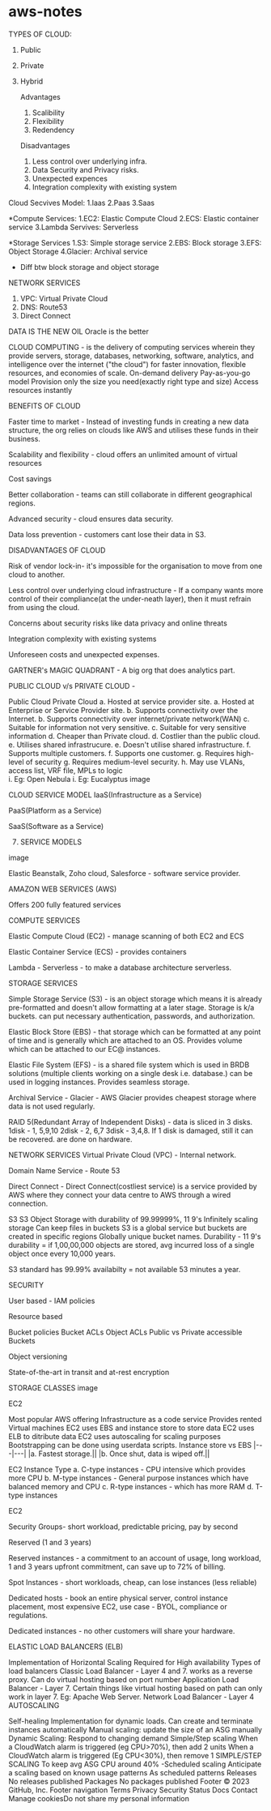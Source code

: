 # aws-notes

TYPES OF CLOUD:
1. Public
2. Private
3. Hybrid

   Advantages
   1. Scalibility
   2. Flexibility
   3. Redendency

   Disadvantages
   1. Less control over underlying infra.
   2. Data Security and Privacy risks.
   3. Unexpected expences
   4. Integration complexity with existing       system

Cloud Secvives Model:
1.Iaas
2.Paas
3.Saas

*Compute Services:
1.EC2: Elastic Compute Cloud
2.ECS: Elastic container service
3.Lambda Servives: Serverless

*Storage Services
1.S3: Simple storage service
2.EBS: Block storage
3.EFS: Object Storage
4.Glacier: Archival service

* Diff btw block storage and object storage
  
NETWORK SERVICES
1. VPC: Virtual Private Cloud
2. DNS: Route53
3. Direct Connect

   
DATA IS THE NEW OIL Oracle is the better

CLOUD COMPUTING - is the delivery of computing services wherein they provide servers, storage, databases, networking, software, analytics, and intelligence over the internet ("the cloud") for faster innovation, flexible resources, and economies of scale.
On-demand delivery
Pay-as-you-go model
Provision only the size you need(exactly right type and size)
Access resources instantly



BENEFITS OF CLOUD

Faster time to market - Instead of investing funds in creating a new data structure, the org relies on clouds like AWS and utilises these funds in their business.

Scalability and flexibility - cloud offers an unlimited amount of virtual resources

Cost savings

Better collaboration - teams can still collaborate in different geographical regions.

Advanced security - cloud ensures data security.

Data loss prevention - customers cant lose their data in S3.


DISADVANTAGES OF CLOUD

Risk of vendor lock-in- it's impossible for the organisation to move from one cloud to another.

Less control over underlying cloud infrastructure - If a company wants more control of their compliance(at the under-neath layer), then it must refrain from using the cloud.

Concerns about security risks like data privacy and online threats

Integration complexity with existing systems

Unforeseen costs and unexpected expenses.


GARTNER's MAGIC QUADRANT - A big org that does analytics part.


PUBLIC CLOUD v/s PRIVATE CLOUD -

Public Cloud	Private Cloud
a. Hosted at service provider site.	a. Hosted at Enterprise or Service Provider site.
b. Supports connectivity over the Internet.	b. Supports connectivity over internet/private network(WAN)
c. Suitable for information not very sensitive.	c. Suitable for very sensitive information
d. Cheaper than Private cloud.	d. Costlier than the public cloud.
e. Utilises shared infrastrucure.	e. Doesn't utilise shared infrastructure.
f. Supports multiple customers.	f. Supports one customer.
g. Requires high-level of security	g. Requires medium-level security.
h. May use VLANs, access list, VRF file, MPLs to logic	
i. Eg: Open Nebula	i. Eg: Eucalyptus
image

CLOUD SERVICE MODEL
IaaS(Infrastructure as a Service)

PaaS(Platform as a Service)

SaaS(Software as a Service)



7. SERVICE MODELS

image

Elastic Beanstalk, Zoho cloud, Salesforce - software service provider.


AMAZON WEB SERVICES (AWS)

Offers 200 fully featured services

COMPUTE SERVICES

Elastic Compute Cloud (EC2) - manage scanning of both EC2 and ECS

Elastic Container Service (ECS) - provides containers

Lambda - Serverless - to make a database architecture serverless.


STORAGE SERVICES

Simple Storage Service (S3) - is an object storage which means it is already pre-formatted and doesn't allow formatting at a later stage. Storage is k/a buckets. can put necessary authentication, passwords, and authorization.

Elastic Block Store (EBS) - that storage which can be formatted at any point of time and is generally which are attached to an OS. Provides volume which can be attached to our EC@ instances.

Elastic File System (EFS) - is a shared file system which is used in BRDB solutions (multiple clients working on a single desk i.e. database.) can be used in logging instances. Provides seamless storage.

Archival Service - Glacier - AWS Glacier provides cheapest storage where data is not used regularly.

RAID 5(Redundant Array of Independent Disks) - data is sliced in 3 disks. 1disk - 1, 5,9,10 2disk - 2, 6,7 3disk - 3,4,8. If 1 disk is damaged, still it can be recovered. are done on hardware.


NETWORK SERVICES
Virtual Private Cloud (VPC) - Internal network.

Domain Name Service - Route 53

Direct Connect - Direct Connect(costliest service) is a service provided by AWS where they connect your data centre to AWS through a wired connection.


S3
S3
Object Storage with durability of 99.99999%, 11 9's
Infinitely scaling storage
Can keep files in buckets
S3 is a global service but buckets are created in specific regions
Globally unique bucket names.
Durability - 11 9's durability = if 1,00,00,000 objects are stored, avg incurred loss of a single object once every 10,000 years.

S3 standard has 99.99% availabilty = not available 53 minutes a year.

SECURITY

User based - IAM policies

Resource based

Bucket policies
Bucket ACLs
Object ACLs
Public vs Private accessible Buckets

Object versioning

State-of-the-art in transit and at-rest encryption

STORAGE CLASSES image


EC2

Most popular AWS offering
Infrastructure as a code service
Provides rented Virtual machines
EC2 uses EBS and instance store to store data
EC2 uses ELB to ditribute data
EC2 uses autoscaling for scaling purposes
Bootstrapping can be done using userdata scripts.
Instance store vs EBS |---|---| |a. Fastest storage.|| |b. Once shut, data is wiped off.||

EC2 Instance Type a. C-type instances - CPU intensive which provides more CPU b. M-type instances - General purpose instances which have balanced memory and CPU c. R-type instances - which has more RAM d. T-type instances

EC2

Security Groups- short workload, predictable pricing, pay by second

Reserved (1 and 3 years)

Reserved instances - a commitment to an account of usage, long workload, 1 and 3 years upfront commitment, can save up to 72% of billing.

Spot Instances - short workloads, cheap, can lose instances (less reliable)

Dedicated hosts - book an entire physical server, control instance placement, most expensive EC2, use case - BYOL, compliance or regulations.

Dedicated instances - no other customers will share your hardware.

ELASTIC LOAD BALANCERS (ELB)

Implementation of Horizontal Scaling
Required for High availability
Types of load balancers
Classic Load Balancer - Layer 4 and 7. works as a reverse proxy. Can do virtual hosting based on port number
Application Load Balancer - Layer 7. Certain things like virtual hosting based on path can only work in layer 7. Eg: Apache Web Server.
Network Load Balancer - Layer 4
AUTOSCALING

Self-healing Implementation for dynamic loads.
Can create and terminate instances automatically
Manual scaling: update the size of an ASG manually
Dynamic Scaling: Respond to changing demand
Simple/Step scaling
When a CloudWatch alarm is triggered (eg CPU>70%), then add 2 units
When a CloudWatch alarm is triggered (Eg CPU<30%), then remove 1
SIMPLE/STEP SCALING
To keep avg ASG CPU around 40% -Scheduled scaling
Anticipate a scaling based on known usage patterns
As scheduled patterns
Releases
No releases published
Packages
No packages published
Footer
© 2023 GitHub, Inc.
Footer navigation
Terms
Privacy
Security
Status
Docs
Contact
Manage cookiesDo not share my personal information
